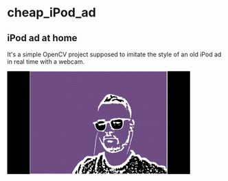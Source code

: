 # cheap_iPod_ad
## iPod ad at home

It's a simple OpenCV project supposed to imitate the style of an old iPod ad in real time with a webcam. 

![example](https://github.com/homopoluza/cheap_iPod_ad/blob/main/ipod_ad_at_home.gif)

